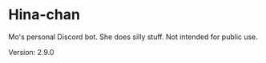 # Hina-chan

Mo's personal Discord bot. She does silly stuff. Not intended for public use.

Version: 2.9.0
